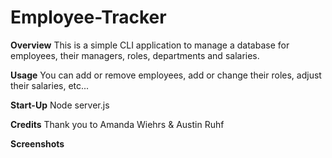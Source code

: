 # Employee-Tracker

**Overview**
This is a simple CLI application to manage a database for employees, their managers, roles, departments and salaries.

**Usage**
You can add or remove employees, add or change their roles, adjust their salaries, etc...

**Start-Up**
Node server.js

**Credits**
Thank you to Amanda Wiehrs & Austin Ruhf

**Screenshots**

